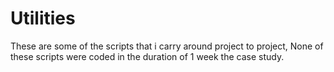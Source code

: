 # Utilities
 These are some of the scripts that i carry around project to project,
 None of these scripts were coded in the duration of 1 week the case study.






